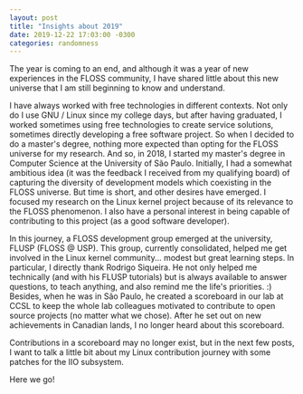 ```yaml
---
layout: post
title: "Insights about 2019"
date: 2019-12-22 17:03:00 -0300
categories: randomness
---
```


The year is coming to an end, and although it was a year of new experiences in the FLOSS community, I have shared little about this new universe that I am still beginning to know and understand.

I have always worked with free technologies in different contexts.
Not only do I use GNU / Linux since my college days, but after having graduated, I worked sometimes using free technologies to create service solutions, sometimes directly developing a free software project.
So when I decided to do a master's degree, nothing more expected than opting for the FLOSS universe for my research. And so, in 2018, I started my master's degree in Computer Science at the University of São Paulo.
Initially, I had a somewhat ambitious idea (it was the feedback I received from my qualifying board) of capturing the diversity of development models which coexisting in the FLOSS universe.
But time is short, and other desires have emerged. I focused my research on the Linux kernel project because of its relevance to the FLOSS phenomenon.  I also have a personal interest in being capable of contributing to this project (as a good software developer).

In this journey, a FLOSS development group emerged at the university, FLUSP (FLOSS @ USP). This group, currently consolidated, helped me get involved in the Linux kernel community... modest but great learning steps. In particular, I directly thank Rodrigo Siqueira. He not only helped me technically (and with his FLUSP tutorials) but is always available to answer questions, to teach anything, and also remind me the life's priorities. :) Besides, when he was in São Paulo, he created a scoreboard in our lab at CCSL to keep the whole lab colleagues motivated to contribute to open source projects (no matter what we chose). After he set out on new achievements in Canadian lands, I no longer heard about this scoreboard.

Contributions in a scoreboard may no longer exist, but in the next few posts, I want to talk a little bit about my Linux contribution journey with some patches for the IIO subsystem.

Here we go!







